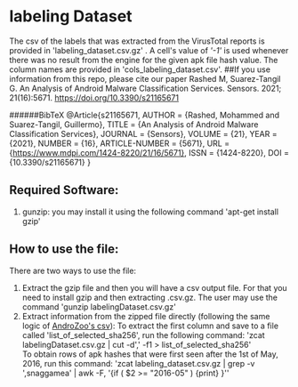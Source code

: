# labeling Dataset
The csv of the labels that was extracted from the VirusTotal reports is provided in 'labeling_dataset.csv.gz' . A cell's value of _'-1'_ is used whenever there was no result from the engine for the given apk file hash value. The column names are provided in 'cols_labeling_dataset.csv'.
##If you use information from this repo, please cite our paper
Rashed M, Suarez-Tangil G. An Analysis of Android Malware Classification Services. Sensors. 2021; 21(16):5671. https://doi.org/10.3390/s21165671

######BibTeX
@Article{s21165671,
AUTHOR = {Rashed, Mohammed and Suarez-Tangil, Guillermo},
TITLE = {An Analysis of Android Malware Classification Services},
JOURNAL = {Sensors},
VOLUME = {21},
YEAR = {2021},
NUMBER = {16},
ARTICLE-NUMBER = {5671},
URL = {https://www.mdpi.com/1424-8220/21/16/5671},
ISSN = {1424-8220},
DOI = {10.3390/s21165671}
}

## Required Software:
1. gunzip: you may install it using the following command 'apt-get install gzip'
## How to use the file:
There are two ways to use the file:
1. Extract the gzip file and then you will have a csv output file. For that you need to install gzip and then extracting .csv.gz. The user may use the command 'gunzip labelingDataset.csv.gz'
2. Extract information from the zipped file directly (following the same logic of [AndroZoo's csv](https://androzoo.uni.lu/lists)):
   To extract the first column and save to a file called 'list_of_selected_sha256', run the following command: 'zcat labelingDataset.csv.gz | cut -d',' -f1 > list_of_selected_sha256'  
   To obtain rows of apk hashes that were first seen after the 1st of May, 2016, run this command: 'zcat labeling_dataset.csv.gz | grep -v ',snaggamea' | awk -F, '{if ( $2 >= "2016-05" ) {print} }''
   


